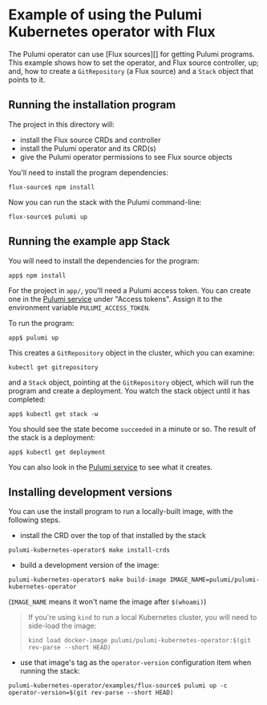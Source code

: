 # Example of using the Pulumi Kubernetes operator with Flux

The Pulumi operator can use [Flux sources][] for getting Pulumi programs. This example shows how to
set the operator, and Flux source controller, up; and, how to create a `GitRepository` (a Flux
source) and a `Stack` object that points to it.

## Running the installation program

The project in this directory will:

 - install the Flux source CRDs and controller
 - install the Pulumi operator and its CRD(s)
 - give the Pulumi operator permissions to see Flux source objects

You'll need to install the program dependencies:

```console
flux-source$ npm install
```

Now you can run the stack with the Pulumi command-line:

```console
flux-source$ pulumi up
```

## Running the example app Stack

You will need to install the dependencies for the program:

```console
app$ npm install
```

For the project in `app/`, you'll need a Pulumi access token. You can create one in the [Pulumi
service][] under "Access tokens". Assign it to the environment variable
`PULUMI_ACCESS_TOKEN`.

To run the program:

```console
app$ pulumi up
```

This creates a `GitRepository` object in the cluster, which you can examine:

```console
kubectl get gitrepository
```

and a `Stack` object, pointing at the `GitRepository` object, which will run the program and create
a deployment. You watch the stack object until it has completed:

```console
app$ kubectl get stack -w
```

You should see the state become `succeeded` in a minute or so. The result of the stack is a
deployment:

```console
app$ kubectl get deployment
```

You can also look in the [Pulumi service][] to see what it creates.

## Installing development versions

You can use the install program to run a locally-built image, with the following steps.

 * install the CRD over the top of that installed by the stack

```console
pulumi-kubernetes-operator$ make install-crds
```

 * build a development version of the image:

```console
pulumi-kubernetes-operator$ make build-image IMAGE_NAME=pulumi/pulumi-kubernetes-operator
```

(`IMAGE_NAME` means it won't name the image after `$(whoami)`)

> If you're using `kind` to run a local Kubernetes cluster, you will need to side-load the image:
>
> ```console
> kind load docker-image pulumi/pulumi-kubernetes-operator:$(git rev-parse --short HEAD)
> ```

 * use that image's tag as the `operator-version` configuration item when running the stack:

```console
pulumi-kubernetes-operator/examples/flux-source$ pulumi up -c operator-version=$(git rev-parse --short HEAD)
```

[Flux source]: https://fluxcd.io/flux/components/source/api/
[Pulumi service]: https://app.pulumi.com/
